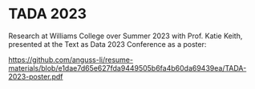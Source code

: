 # TADA 2023
Research at Williams College over Summer 2023 with Prof. Katie Keith, presented at the Text as Data 2023 Conference as a poster:

https://github.com/anguss-li/resume-materials/blob/e1dae7d65e627fda9449505b6fa4b60da69439ea/TADA-2023-poster.pdf
